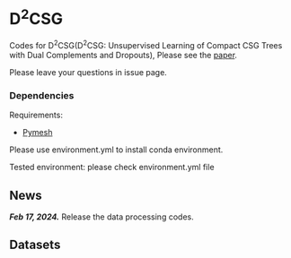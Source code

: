 # D<sup>2</sup>CSG
Codes for D<sup>2</sup>CSG(D<sup>2</sup>CSG: Unsupervised Learning of Compact CSG Trees with Dual Complements and Dropouts), Please see the [paper](https://openreview.net/pdf?id=tQYGjnxPOm).

Please leave your questions in issue page.

### Dependencies

Requirements:
- [Pymesh](https://github.com/PyMesh/PyMesh/releases)

Please use environment.yml to install conda environment.

Tested environment: please check environment.yml file

## News
***Feb 17, 2024.*** Release the data processing codes.

## Datasets